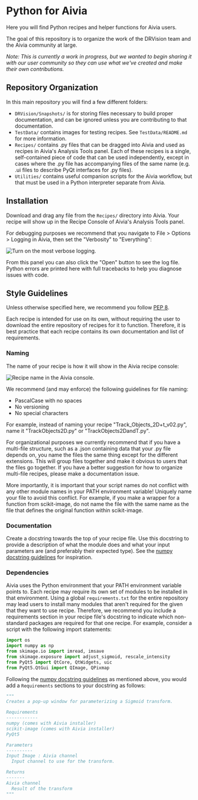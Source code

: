 # Python for Aivia

Here you will find Python recipes and helper functions for Aivia users.

The goal of this repository is to organize the work of the DRVision team and the Aivia community at large.

_Note: This is currently a work in progress, but we wanted to begin sharing it with our user community so they can use what we've created and make their own contributions._

## Repository Organization

In this main repository you will find a few different folders:

* `DRVision/Snapshots/` is for storing files necessary to build proper documentation, and can be ignored unless you are contributing to that documentation.
* `TestData/` contains images for testing recipes. See `TestData/README.md` for more information.
* `Recipes/` contains .py files that can be dragged into Aivia and used as recipes in Aivia's Analysis Tools panel. Each of these recipes is a single, self-contained piece of code that can be used independently, except in cases where the .py file has accompanying files of the same name (e.g. .ui files to describe PyQt interfaces for .py files).
* `Utilities/` contains useful companion scripts for the Aivia workflow, but that must be used in a Python interpreter separate from Aivia.

## Installation

Download and drag any file from the `Recipes/` directory into Aivia. Your recipe will show up in the Recipe Console of Aivia's Analysis Tools panel.

For debugging purposes we recommend that you navigate to File > Options > Logging in Aivia, then set the "Verbosity" to "Everything":

![Turn on the most verbose logging.](DRVisionFiles/Snapshots/LogEverything.png "Set Verbosity of Everything")

From this panel you can also click the "Open" button to see the log file. Python errors are printed here with full tracebacks to help you diagnose issues with code.

## Style Guidelines

Unless otherwise specified here, we recommend you follow [PEP 8](https://www.python.org/dev/peps/pep-0008/ "PEP 8").

Each recipe is intended for use on its own, without requiring the user to download the entire repository of recipes for it to function. Therefore, it is best practice that each recipe contains its own documentation and list of requirements.

### Naming

The name of your recipe is how it will show in the Aivia recipe console:

![Recipe name in the Aivia console.](DRVisionFiles/Snapshots/PythonFilenameInAivia.png "Recipe Naming Example")


We recommend (and may enforce) the following guidelines for file naming: 

* PascalCase with no spaces
* No versioning
* No special characters

For example, instead of naming your recipe "Track_Objects_2D+t_v02.py", name it "TrackObjects2D.py" or "TrackObjects2DandT.py".

For organizational purposes we currently recommend that if you have a multi-file structure, such as a .json containing data that your .py file depends on, you name the files the same thing except for the different extensions. This will group files together and make it obvious to users that the files go together. If you have a better suggestion for how to organize multi-file recipes, please make a documentation issue.

More importantly, it is important that your script names do not conflict with any other module names in your PATH environment variable! Uniquely name your file to avoid this conflict. For example, if you make a wrapper for a function from scikit-image, do not name the file with the same name as the file that defines the original function within scikit-image.

### Documentation

Create a docstring towards the top of your recipe file. Use this docstring to provide a description of what the module does and what your input parameters are (and preferably their expected type). See the [numpy docstring guidelines](https://numpydoc.readthedocs.io/en/latest/format.html) for inspiration.

### Dependencies

Aivia uses the Python environment that your PATH environment variable points to. Each recipe may require its own set of modules to be installed in that environment. Using a global `requirements.txt` for the entire repository may lead users to install many modules that aren't required for the given that they want to use recipe. Therefore, we recommend you include a requirements section in your recipe file's docstring to indicate which non-standard packages are required for that one recipe. For example, consider a script with the following import statements:

```python
import os
import numpy as np
from skimage.io import imread, imsave
from skimage.exposure import adjust_sigmoid, rescale_intensity
from PyQt5 import QtCore, QtWidgets, uic
from PyQt5.QtGui import QImage, QPixmap
```

Following the [numpy docstring guidelines](https://numpydoc.readthedocs.io/en/latest/format.html) as mentioned above, you would add a `Requirements` sections to your docstring as follows:

```python
"""
Creates a pop-up window for parameterizing a Sigmoid transform.

Requirements
------------
numpy (comes with Aivia installer)
scikit-image (comes with Aivia installer)
PyQt5

Parameters
----------
Input Image : Aivia channel
  Input channel to use for the transform.

Returns
-------
Aivia channel
  Result of the transform
"""
```
